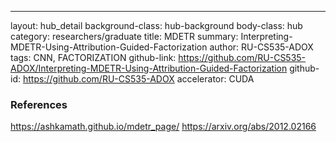 
---
layout: hub_detail
background-class: hub-background
body-class: hub
category: researchers/graduate
title: MDETR
summary: Interpreting-MDETR-Using-Attribution-Guided-Factorization
author: RU-CS535-ADOX
tags: CNN, FACTORIZATION
github-link: https://github.com/RU-CS535-ADOX/Interpreting-MDETR-Using-Attribution-Guided-Factorization
github-id: https://github.com/RU-CS535-ADOX
accelerator: CUDA

### References
https://ashkamath.github.io/mdetr_page/
https://arxiv.org/abs/2012.02166
